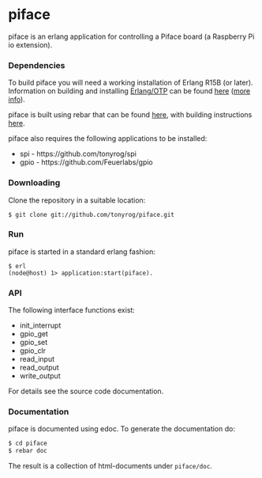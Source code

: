 piface
===========

piface is an erlang application for controlling a Piface board (a Raspberry Pi io extension).

### Dependencies

To build piface you will need a working installation of Erlang R15B (or
later).<br/>
Information on building and installing [Erlang/OTP](http://www.erlang.org)
can be found [here](https://github.com/erlang/otp/wiki/Installation)
([more info](https://github.com/erlang/otp/blob/master/INSTALL.md)).

piface is built using rebar that can be found [here](https://github.com/basho/rebar), with building instructions [here](https://github.com/basho/rebar/wiki/Building-rebar).

piface also requires the following applications to be installed:
<ul>
<li>spi - https://github.com/tonyrog/spi</li>
<li>gpio - https://github.com/Feuerlabs/gpio</li>
</ul>

### Downloading

Clone the repository in a suitable location:

```
$ git clone git://github.com/tonyrog/piface.git
```
### Run

piface is started in a standard erlang fashion:

```
$ erl
(node@host) 1> application:start(piface).
```

### API

The following interface functions exist:
<ul>
<li>init_interrupt</li>
<li>gpio_get</li>
<li>gpio_set</li>
<li>gpio_clr</li>
<li>read_input</li>
<li>read_output</li>
<li>write_output</li>
</ul>

For details see the source code documentation.

### Documentation

piface is documented using edoc. To generate the documentation do:

```sh
$ cd piface
$ rebar doc
```
The result is a collection of html-documents under ```piface/doc```.
